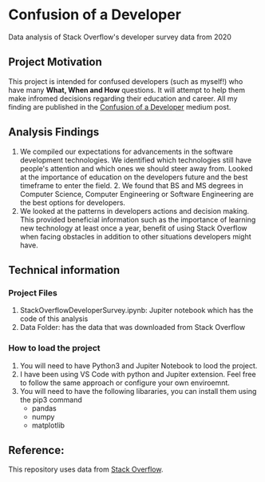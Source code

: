 # Confusion of a Developer
Data analysis of Stack Overflow's developer survey data from 2020


## Project Motivation

This project is intended for confused developers (such as myself!) who have many **What, When and How** questions. It will attempt to help them make infromed decisions regarding their education and career. All my finding are published in the [Confusion of a Developer](https://medium.com) medium post.

## Analysis Findings
 1. We compiled our expectations for advancements in the software development technologies. We identified which technologies still have people's attention and which ones we should steer away from.
Looked at the importance of education on the developers future and the best timeframe to enter the field.   2. We found that BS and MS degrees in Computer Science, Computer Engineering or Software Engineering are the best options for developers.
 3. We looked at the patterns in developers actions and decision making. This provided beneficial information such as the importance of learning new technology at least once a year, benefit of using Stack Overflow when facing obstacles in addition to other situations developers might have.

## Technical information

### Project Files
 1. StackOverflowDeveloperSurvey.ipynb: Jupiter notebook which has the code of this analysis
 2. Data Folder: has the data that was downloaded from Stack Overflow

### How to load the project

1. You will need to have Python3 and Jupiter Notebook to lood the project. 
2. I have been using VS Code with python and Jupiter extension. Feel free to follow the same approach or configure your own enviroemnt. 
3. You will need to have the following libararies, you can install them using the pip3 command
   * pandas
   * numpy
   * matplotlib

## Reference:
This repository uses data from [Stack Overflow](https://insights.stackoverflow.com/survey).
